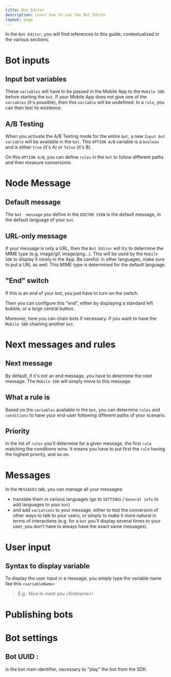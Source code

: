 ```yaml
---
title: Bot Editor
description: Learn how to use the Bot Editor
layout: page
---
```


In the `Bot Editor`, you will find references to this guide, contextualized in the various sections.

# <a name="botvars-ab"></a>Bot inputs

## Input bot variables
These `variables` will have to be passed in the Mobile App to the `Mobile SDK` before starting the `bot`.
If your Mobile App does not give one of the `variables` (it's possible), then this `variable` will be undefined. In a `rule`, you can then test its existence.

## A/B Testing
When you activate the A/B Testing mode for the entire `bot`, a new `Input bot variable` will be available in the `bot`.
This `OPTION A/B` variable is a `boolean` and is either `true` (it's A) or `false` (it's B).

On this `OPTION A/B`, you can define `rules` in the `bot` to follow different paths and then measure conversions.

# <a name="node-message"></a>Node Message

## Default message
The `bot  message` you define in the `EDITOR VIEW` is the default message, in the default language of your `bot`.

## URL-only message
If your message is only a URL, then the `Bot Editor` will try to determine the MIME type (e.g. image/gif, image/png...).
This will be used by the `Mobile SDK` to display it nicely in the App.
Be careful: in other languages, make sure to put a URL as well. This MIME type is determined for the default language.

## "End" switch
If this is an end of your bot, you just have to turn on the switch.

Then you can configure this "end", either by displaying a standard left bubble, or a large central button.

Moreover, here you can chain bots if necessary: if you want to have the `Mobile SDK` chaining another `bot`.

# <a name="next-messages-rules"></a>Next messages and rules

## Next message
By default, if it's not an end message, you have to determine the next message. The `Mobile SDK` will simply move to this message.

## What a rule is
Based on the `variables` available in the `bot`, you can determine `rules` and `conditions` to have your end-user following different paths of your scenario.

## Priority
In the list of `rules` you'll determine for a given message, the first `rule` matching the conditions wins. It means you have to put first the `rule` having the highest priority, and so on. 

# <a name="messages"></a>Messages
In the `MESSAGES` tab, you can manage all your messages:
* translate them in various languages (go to `SETTINGS` / `General info` to add languages to your `bot`)
* and add `variations` to your message, either to test the conversion of other ways to talk to your users, or simply to make it more natural in terms of interactions (e.g. for a `bot` you'll display several times to your user, you don't have to always have the exact same messages).

# <a name="user-input"></a>User input

## <a name="user-input-syntax"></a>Syntax to display variable
To display the user input in a message, you simply type the variable name like this `<variableName>`

> E.g.: Nice to meet you &lt;firstname&gt;!


# <a name="publishing"></a>Publishing bots



# <a name="settings"></a>Bot settings

## <a name="settings-uuid"></a>Bot UUID : 
Is the bot main identifier, necessary to "play" the bot from the SDK.
